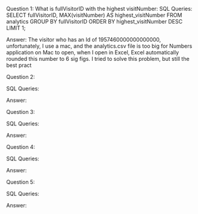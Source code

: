 Question 1: 
What is fullVisitorID with the highest visitNumber:
SQL Queries:
SELECT
    fullVisitorID,
    MAX(visitNumber) AS highest_visitNumber
FROM
    analytics
GROUP BY
    fullVisitorID
ORDER BY
    highest_visitNumber DESC
LIMIT 1;

Answer: 
The visitor who has an Id of 1957460000000000000, unfortunately, I use a mac, and the analytics.csv file is too big for Numbers application on Mac to open, when I open in Excel, Excel automatically rounded this number to 6 sig figs. I tried to solve this problem, but still the best pract 


Question 2: 

SQL Queries:

Answer:



Question 3: 

SQL Queries:

Answer:



Question 4: 

SQL Queries:

Answer:



Question 5: 

SQL Queries:

Answer:
